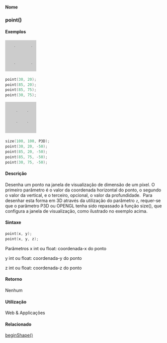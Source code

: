 
#### Nome
### point()

#### Exemplos
<img border="0" height="100" src="media/point_.gif" width="100"/>

```pde
point(30, 20); 
point(85, 20); 
point(85, 75); 
point(30, 75); 

```
<img border="0" height="100" src="media/point_2.gif" width="100"/>

```pde
size(100, 100, P3D); 
point(30, 20, -50); 
point(85, 20, -50); 
point(85, 75, -50); 
point(30, 75, -50); 

```

#### Descrição
Desenha um ponto na janela de
visualização de dimensão de um píxel. O
primeiro parâmetro é o valor da coordenada horizontal do
ponto, o segundo o valor da vertical, e o terceiro, opcional, o valor
da profundidade.  Para desenhar esta forma em 3D através da
utilização do parâmetro `z`,
requer-se que o parâmetro P3D ou OPENGL tenha sido repassado
à função size(), que configura a janela de
visualização, como ilustrado no exemplo acima.

#### Sintaxe
```pde
point(x, y); 
point(x, y, z); 

```
Parâmetros
x
int ou float: coordenada-x do ponto


y
int ou float: coordenada-y do ponto


z
int ou float: coordenada-z do ponto


#### Retorno

	
Nenhum

#### Utilização

	
Web & Applicações

#### Relacionado
[beginShape()](beginShape_
)

